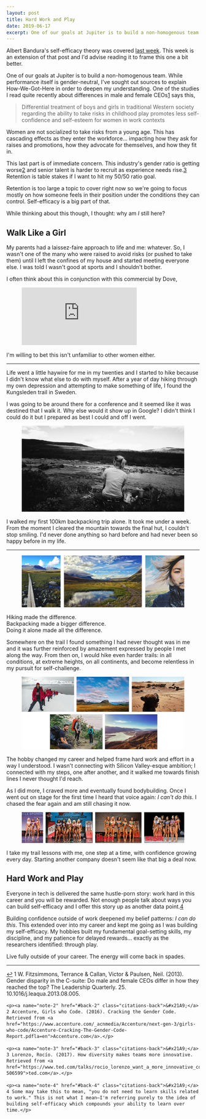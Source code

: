 ```yaml
---
layout: post
title: Hard Work and Play
date: 2019-06-17
excerpt: One of our goals at Jupiter is to build a non-homogenous team. While performance itself is gender-neutral, I've sought out sources to explain How-We-Got-Here in order to deepen my...
---
```


<div class="note">
    <p>Albert Bandura's self-efficacy theory was covered <a href="http://helentran.com/confidenceisntenough">last week</a>. This week is an extension of that post and I'd advise reading it to frame this one a bit better.</p>
</div>

One of our goals at Jupiter is to build a non-homogenous team. While performance itself is gender-neutral, I've sought out sources to explain How-We-Got-Here in order to deepen my understanding. One of the studies I read quite recently about differences in male and female CEOs<span class="cite"><a href="#note-1" name="back-1">1</a></span> says this,

> Differential treatment of boys and girls in traditional Western society regarding the ability to take risks in childhood play promotes less self-confidence and self-esteem for women in work contexts

Women are not socialized to take risks from a young age. This has cascading effects as they enter the workforce... impacting how they ask for raises and promotions, how they advocate for themselves, and how they fit in.

This last part is of immediate concern. This industry's gender ratio is getting worse<span class="cite"><a href="#note-2" name="back-2">2</a></span> and senior talent is harder to recruit as experience needs rise.<span class="cite"><a href="#note-3" name="back-3">3</a></span> Retention is table stakes if I want to hit my 50/50 ratio goal.

Retention is too large a topic to cover right now so we're going to focus mostly on how someone feels in their position under the conditions they can control. Self-efficacy is a big part of that.

While thinking about this though, I thought: why am _I_ still here?

## Walk Like a Girl

My parents had a laissez-faire approach to life and me: whatever. So, I wasn't one of the many who were raised to avoid risks (or pushed to take them) until I left the confines of my house and started meeting everyone else. I was told I wasn't good at sports and I shouldn't bother.

I often think about this in conjunction with this commercial by Dove,

<figure class="video">
    <iframe src="https://www.youtube.com/embed/yIxA3o84syY" frameborder="0" allow="accelerometer; autoplay; encrypted-media; gyroscope; picture-in-picture" allowfullscreen></iframe>
</figure>

I'm willing to bet this isn't unfamiliar to other women either.

<hr class="--small" />

Life went a little haywire for me in my twenties and I started to hike because I didn't know what else to do with myself. After a year of day hiking through my own depression and attempting to make something of life, I found the Kungsleden trail in Sweden.

I was going to be around there for a conference and it seemed like it was destined that I walk it. Why else would it show up in Google? I didn't think I could do it but I prepared as best I could and off I went.

<figure class="journal__image">
    <img src="/img/posts/061719-kungsleden.jpg" alt="Photo of me on the Kungsleden trail, first day" />
</figure>

I walked my first 100km backpacking trip alone. It took me under a week. From the moment I cleared the mountain towards the final hut, I couldn't stop smiling. I'd never done anything so hard before and had never been so happy before in my life.

<hr class="--small" />

<figure class="journal__image">
    <img src="/img/posts/061719-kungsleden2.jpg" alt="Pictures from the Kungsleden trail" />
</figure>

Hiking made the difference.  
Backpacking made a bigger difference.  
Doing it alone made all the difference.

Somewhere on the trail I found something I had never thought was in me and it was further reinforced by amazement expressed by people I met along the way. From then on, I would hike even harder trails: in all conditions, at extreme heights, on all continents, and become relentless in my pursuit for self-challenge.

<figure class="journal__image">
    <img src="/img/posts/061719-part2.jpg" alt="Pictures from trails around the world" />
</figure>

The hobby changed my career and helped frame hard work and effort in a way I understood. I wasn't connecting with Silicon Valley-esque ambition; I connected with my steps, one after another, and it walked me towards finish lines I never thought I'd reach.

As I did more, I craved more and eventually found bodybuilding. Once I went out on stage for the first time I heard that voice again: _I can't do this_. I chased the fear again and am still chasing it now.

<figure class="journal__image">
    <img src="/img/posts/061719-bodybuilding.jpg" alt="My progression in bodybuilding" />
</figure>

I take my trail lessons with me, one step at a time, with confidence growing every day. Starting another company doesn't seem like that big a deal now.

## Hard Work and Play

Everyone in tech is delivered the same hustle-porn story: work hard in this career and you will be rewarded. Not enough people talk about ways you can build self-efficacy and I offer this story up as another data point.<span class="cite"><a href="#note-4" name="back-4">4</a></span> 

Building confidence outside of work deepened my belief patterns: _I can do this_. This extended over into my career and kept me going as I was building my self-efficacy. My hobbies built my fundamental goal-setting skills, my discipline, and my patience for delayed rewards... exactly as the researchers identified: through  play.

Live fully outside of your career. The energy will come back in spades.

<hr class="--end">

<div class="citations">
    <p><a name="note-1" href="#back-1" class="citations-back">&#x21A9;</a> 1 W. Fitzsimmons, Terrance & Callan, Victor & Paulsen, Neil. (2013). Gender disparity in the C-suite: Do male and female CEOs differ in how they reached the top? The Leadership Quarterly. 25. 10.1016/j.leaqua.2013.08.005.</p>

    <p><a name="note-2" href="#back-2" class="citations-back">&#x21A9;</a> 2 Accenture, Girls who Code. (2016). Cracking the Gender Code. Retrieved from <a href="https://www.accenture.com/_acnmedia/Accenture/next-gen-3/girls-who-code/Accenture-Cracking-The-Gender-Code-Report.pdfla=en">Accenture.com</a>.</p>

    <p><a name="note-3" href="#back-3" class="citations-back">&#x21A9;</a> 3 Lorenzo, Rocío. (2017). How diversity makes teams more innovative. Retrieved from <a href="https://www.ted.com/talks/rocio_lorenzo_want_a_more_innovative_company_hire_more_women#t-506599">ted.com</a>.</p>    

    <p><a name="note-4" href="#back-4" class="citations-back">&#x21A9;</a> 4 Some may take this to mean, "you do not need to learn skills related to work." This is not what I mean–I'm referring purely to the idea of building self-efficacy which compounds your ability to learn over time.</p>
</div>